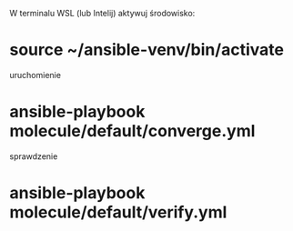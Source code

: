 W terminalu WSL (lub Intelij) aktywuj środowisko:

# source ~/ansible-venv/bin/activate

uruchomienie
# ansible-playbook molecule/default/converge.yml


sprawdzenie
# ansible-playbook molecule/default/verify.yml
